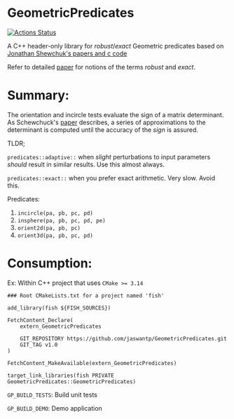 # GeometricPredicates
[![Actions Status](https://github.com/jaswantp/GeometricPredicates/workflows/Build%20and%20Test/badge.svg)](https://github.com/jaswantp/GeometricPredicates/actions)

A C++ header-only library for *robust*/*exact* Geometric predicates based on [Jonathan Shewchuk's papers and c code](https://www.cs.cmu.edu/~quake/robust.html)

Refer to detailed [paper](https://www.cs.cmu.edu/afs/cs/project/quake/public/papers/robust-predicates.abstract) for notions of the terms *robust* and *exact*.

# Summary:
The orientation and incircle tests evaluate the sign of a matrix determinant.
As Schewchuck's [paper](https://www.cs.cmu.edu/afs/cs/project/quake/public/papers/robust-predicates.abstract) describes, a series of approximations to the determinant is computed until the accuracy of the *sign* is assured.

TLDR;

`predicates::adaptive::` when *slight* perturbations to input parameters *should* result in similar results. Use this almost always.

`predicates::exact::` when you prefer exact arithmetic. Very slow. Avoid this.

Predicates: 
 1. `incircle(pa, pb, pc, pd)`
 2. `insphere(pa, pb, pc, pd, pe)`
 3. `orient2d(pa, pb, pc)`
 4. `orient3d(pa, pb, pc, pd)`

# Consumption:
Ex: Within C++ project that uses `CMake >= 3.14`
```
### Root CMakeLists.txt for a project named 'fish'

add_library(fish ${FISH_SOURCES})

FetchContent_Declare(
	extern_GeometricPredicates

	GIT_REPOSITORY https://github.com/jaswantp/GeometricPredicates.git
	GIT_TAG	v1.0
)

FetchContent_MakeAvailable(extern_GeometricPredicates)

target_link_libraries(fish PRIVATE GeometricPredicates::GeometricPredicates)
```

`GP_BUILD_TESTS`: Build unit tests

`GP_BUILD_DEMO`:  Demo application
